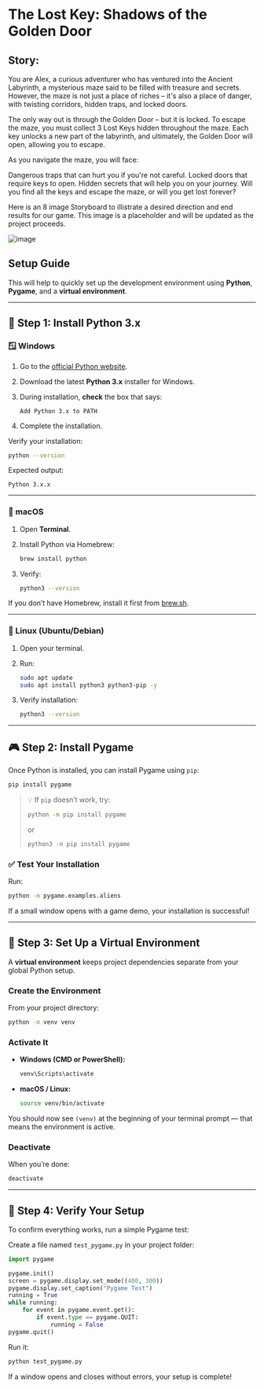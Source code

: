 # The Lost Key: Shadows of the Golden Door

## Story:
You are Alex, a curious adventurer who has ventured into the Ancient Labyrinth, a mysterious maze said to be filled with treasure and secrets. However, the maze is not just a place of riches – it's also a place of danger, with twisting corridors, hidden traps, and locked doors.

The only way out is through the Golden Door – but it is locked. To escape the maze, you must collect 3 Lost Keys hidden throughout the maze. Each key unlocks a new part of the labyrinth, and ultimately, the Golden Door will open, allowing you to escape.

As you navigate the maze, you will face:

Dangerous traps that can hurt you if you're not careful.
Locked doors that require keys to open.
Hidden secrets that will help you on your journey.
Will you find all the keys and escape the maze, or will you get lost forever?

Here is an 8 image Storyboard to illistrate a desired direction and end results for our game. This image is a placeholder and will be updated as the project proceeds. 

![image](https://github.com/user-attachments/assets/c9d56d78-1127-470f-8e84-2645333466bb)


## Setup Guide


This  will help to quickly set up the development environment using **Python**, **Pygame**, and a **virtual environment**.

---



## 🐍 Step 1: Install Python 3.x

### 🪟 Windows

1. Go to the [official Python website](https://www.python.org/downloads/).
2. Download the latest **Python 3.x** installer for Windows.
3. During installation, **check** the box that says:

   ```
   Add Python 3.x to PATH
   ```
4. Complete the installation.

Verify your installation:

```bash
python --version
```

Expected output:

```
Python 3.x.x
```

---

### 🍎 macOS

1. Open **Terminal**.
2. Install Python via Homebrew:

   ```bash
   brew install python
   ```
3. Verify:

   ```bash
   python3 --version
   ```

If you don’t have Homebrew, install it first from [brew.sh](https://brew.sh/).

---

### 🐧 Linux (Ubuntu/Debian)

1. Open your terminal.
2. Run:

   ```bash
   sudo apt update
   sudo apt install python3 python3-pip -y
   ```
3. Verify installation:

   ```bash
   python3 --version
   ```

---

## 🎮 Step 2: Install Pygame

Once Python is installed, you can install Pygame using `pip`:

```bash
pip install pygame
```

> 💡 If `pip` doesn’t work, try:
>
> ```bash
> python -m pip install pygame
> ```
>
> or
>
> ```bash
> python3 -m pip install pygame
> ```

### ✅ Test Your Installation

Run:

```bash
python -m pygame.examples.aliens
```

If a small window opens with a game demo, your installation is successful!

---

## 🧩 Step 3: Set Up a Virtual Environment

A **virtual environment** keeps project dependencies separate from your global Python setup.

### Create the Environment

From your project directory:

```bash
python -m venv venv
```

### Activate It

* **Windows (CMD or PowerShell):**

  ```bash
  venv\Scripts\activate
  ```
* **macOS / Linux:**

  ```bash
  source venv/bin/activate
  ```

You should now see `(venv)` at the beginning of your terminal prompt — that means the environment is active.

### Deactivate

When you’re done:

```bash
deactivate
```

---

## 🧪 Step 4: Verify Your Setup 

To confirm everything works, run a simple Pygame test:

Create a file named `test_pygame.py` in your project folder:

```python
import pygame

pygame.init()
screen = pygame.display.set_mode((400, 300))
pygame.display.set_caption("Pygame Test")
running = True
while running:
    for event in pygame.event.get():
        if event.type == pygame.QUIT:
            running = False
pygame.quit()
```

Run it:

```bash
python test_pygame.py
```

If a window opens and closes without errors, your setup is complete!

